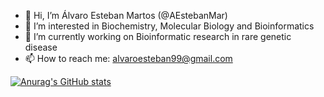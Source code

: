 - 👋 Hi, I’m Álvaro Esteban Martos (@AEstebanMar)
- 👀 I’m interested in Biochemistry, Molecular Biology and Bioinformatics
- 💞️ I’m currently working on Bioinformatic research in rare genetic disease
- 📫 How to reach me: alvaroesteban99@gmail.com

[![Anurag's GitHub stats](https://github-readme-stats.vercel.app/api?username=AEstebanMar)](https://github.com/anuraghazra/github-readme-stats)

<!---
AEstebanMar/AEstebanMar is a ✨ special ✨ repository because its `README.md` (this file) appears on your GitHub profile.
You can click the Preview link to take a look at your changes.
--->
